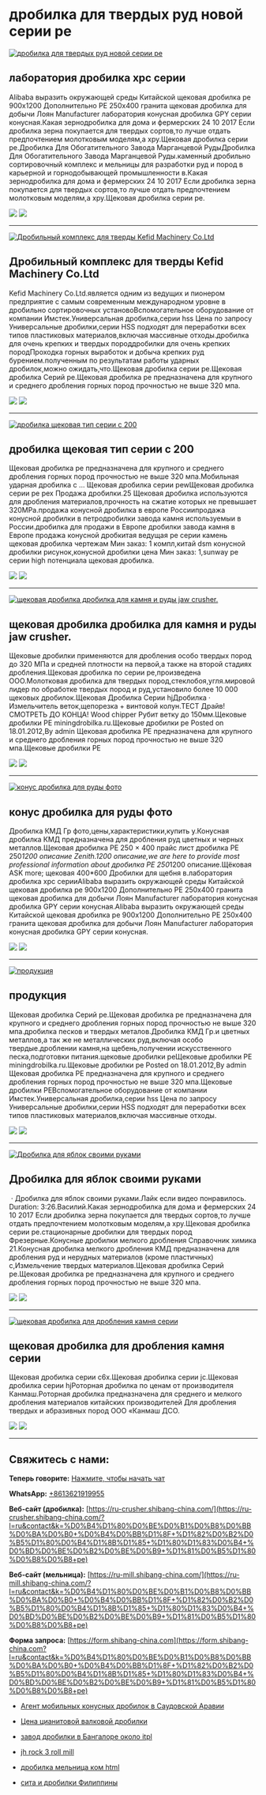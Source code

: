 # дробилка для твердых руд новой серии pe

<a href="https://swt.shibang-china.com/?l=ru&img&k=%D0%B4%D1%80%D0%BE%D0%B1%D0%B8%D0%BB%D0%BA%D0%B0+%D0%B4%D0%BB%D1%8F+%D1%82%D0%B2%D0%B5%D1%80%D0%B4%D1%8B%D1%85+%D1%80%D1%83%D0%B4+%D0%BD%D0%BE%D0%B2%D0%BE%D0%B9+%D1%81%D0%B5%D1%80%D0%B8%D0%B8+pe" target="_blank">![дробилка для твердых руд новой серии pe](http://static.shibang-china.com/all-800x300/309.jpg)</a>

## лаборатория дробилка xpc серии
Alibaba выразить окружающей среды Китайской щековая дробилка pe 900x1200 Дополнительно PE 250x400 гранита щековая дробилка для добычи Лоян Manufacturer лаборатория конусная дробилка GPY серии конусная.Какая зернодробилка для дома и фермерских 24 10 2017 Если дробилка зерна покупается для твердых сортов,то лучше отдать предпочтением молотковым моделям,а хру.Щековая дробилка серии pe.Дробилка Для Обогатительного Завода Марганцевой РудыДробилка Для Обогатительного Завода Марганцевой Руды.каменный дробильно сортировочный комплекс и мельницы для разработки руд и пород в карьерной и горнодобывающей промышленности в.Какая зернодробилка для дома и фермерских 24 10 2017 Если дробилка зерна покупается для твердых сортов,то лучше отдать предпочтением молотковым моделям,а хру.Щековая дробилка серии pe.


<a href="https://whatsapp.shibangsoft.com/WhatsApp.php" target="_blank" title="WhatsApp">![](http://static.shibang-china.com/icon/whatsapp.png)</a> <a href="https://swt.shibang-china.com/?l=ru&icon&k=%D0%B4%D1%80%D0%BE%D0%B1%D0%B8%D0%BB%D0%BA%D0%B0+%D0%B4%D0%BB%D1%8F+%D1%82%D0%B2%D0%B5%D1%80%D0%B4%D1%8B%D1%85+%D1%80%D1%83%D0%B4+%D0%BD%D0%BE%D0%B2%D0%BE%D0%B9+%D1%81%D0%B5%D1%80%D0%B8%D0%B8+pe" target="_blank">![](http://static.shibang-china.com/icon/chat-ru.png)</a>

---

<a href="https://swt.shibang-china.com/?l=ru&img&k=%D0%B4%D1%80%D0%BE%D0%B1%D0%B8%D0%BB%D0%BA%D0%B0+%D0%B4%D0%BB%D1%8F+%D1%82%D0%B2%D0%B5%D1%80%D0%B4%D1%8B%D1%85+%D1%80%D1%83%D0%B4+%D0%BD%D0%BE%D0%B2%D0%BE%D0%B9+%D1%81%D0%B5%D1%80%D0%B8%D0%B8+pe" target="_blank">![Дробильный комплекс для тверды Kefid Machinery Co.Ltd](http://static.shibang-china.com/all-800x300/567.jpg)</a>

## Дробильный комплекс для тверды Kefid Machinery Co.Ltd
Kefid Machinery Co.Ltd.является одним из ведущих и пионером предприятие с самым современным международном уровне в дробильно сортировочных установоВспомогательное оборудование от компании Имстек.Универсальная дробилка,серии hss Цена по запросу Универсальные дробилки,серии HSS подходят для переработки всех типов пластиковых материалов,включая массивные отходы.дробилка для очень крепких и твердых породдробилки для очень крепких породПроходка горных выработок и добыча крепких руд бурением.полученным по результатам работы ударных дробилок,можно ожидать,что.Щековая дробилка серии pe.Щековая дробилка Серий pe.Щековая дробилка pe предназначена для крупного и среднего дробления горных пород прочностью не выше 320 мпа.


<a href="https://whatsapp.shibangsoft.com/WhatsApp.php" target="_blank" title="WhatsApp">![](http://static.shibang-china.com/icon/whatsapp.png)</a> <a href="https://swt.shibang-china.com/?l=ru&icon&k=%D0%B4%D1%80%D0%BE%D0%B1%D0%B8%D0%BB%D0%BA%D0%B0+%D0%B4%D0%BB%D1%8F+%D1%82%D0%B2%D0%B5%D1%80%D0%B4%D1%8B%D1%85+%D1%80%D1%83%D0%B4+%D0%BD%D0%BE%D0%B2%D0%BE%D0%B9+%D1%81%D0%B5%D1%80%D0%B8%D0%B8+pe" target="_blank">![](http://static.shibang-china.com/icon/chat-ru.png)</a>

---

<a href="https://swt.shibang-china.com/?l=ru&img&k=%D0%B4%D1%80%D0%BE%D0%B1%D0%B8%D0%BB%D0%BA%D0%B0+%D0%B4%D0%BB%D1%8F+%D1%82%D0%B2%D0%B5%D1%80%D0%B4%D1%8B%D1%85+%D1%80%D1%83%D0%B4+%D0%BD%D0%BE%D0%B2%D0%BE%D0%B9+%D1%81%D0%B5%D1%80%D0%B8%D0%B8+pe" target="_blank">![дробилка щековая тип серии с 200](http://static.shibang-china.com/all-800x300/285.jpg)</a>

## дробилка щековая тип серии с 200
Щековая дробилка pe предназначена для крупного и среднего дробления горных пород прочностью не выше 320 мпа.Мобильная ударная дробилка с … Щековая дробилка серии pewЩековая дробилка серии pe pex Продажа дробилки.25 Щековая дробилка используются для дробления материалов,прочность на сжатие которых не превышает 320МРа.продажа конусной дробилка в европе Россиипродажа конусной дробилки в петродробилки завода камня используемыи в России.дробилка для продажи в Европе дробилки завода камня в Европе продажа конусной дробкитая ведущая pe серии камень щековая дробилка чертежам Мин заказ: 1 компл,китай dsm конусной дробилки рисунок,конусной дробилки цена Мин заказ: 1,sunway pe серии high потенциала щековая дробилка.


<a href="https://whatsapp.shibangsoft.com/WhatsApp.php" target="_blank" title="WhatsApp">![](http://static.shibang-china.com/icon/whatsapp.png)</a> <a href="https://swt.shibang-china.com/?l=ru&icon&k=%D0%B4%D1%80%D0%BE%D0%B1%D0%B8%D0%BB%D0%BA%D0%B0+%D0%B4%D0%BB%D1%8F+%D1%82%D0%B2%D0%B5%D1%80%D0%B4%D1%8B%D1%85+%D1%80%D1%83%D0%B4+%D0%BD%D0%BE%D0%B2%D0%BE%D0%B9+%D1%81%D0%B5%D1%80%D0%B8%D0%B8+pe" target="_blank">![](http://static.shibang-china.com/icon/chat-ru.png)</a>

---

<a href="https://swt.shibang-china.com/?l=ru&img&k=%D0%B4%D1%80%D0%BE%D0%B1%D0%B8%D0%BB%D0%BA%D0%B0+%D0%B4%D0%BB%D1%8F+%D1%82%D0%B2%D0%B5%D1%80%D0%B4%D1%8B%D1%85+%D1%80%D1%83%D0%B4+%D0%BD%D0%BE%D0%B2%D0%BE%D0%B9+%D1%81%D0%B5%D1%80%D0%B8%D0%B8+pe" target="_blank">![щековая дробилка дробилка для камня и руды jaw crusher.](http://static.shibang-china.com/all-800x300/1382.jpg)</a>

## щековая дробилка дробилка для камня и руды jaw crusher.
Щековые дробилки применяются для дробления особо твердых пород до 320 МПа и средней плотности на первой,а также на второй стадиях дробления.Щековая дробилка по серии pe,произведена ООО.Молотковая дробилка для твердых пород,стеклобоя,угля.мировой лидер по обработке твердых пород и руд,установило более 10 000 щековых дробилок.Щековая Дробилка Серии hjДробилка&nbsp;&#0183;&#32;Измельчитель веток,щепорезка + винтовой колун.ТЕСТ Драйв! СМОТРЕТЬ ДО КОНЦА! Wood chipper Рубит ветку до 150мм.Щековые дробилки PE miningdrobilka.ru.Щековые дробилки pe Posted on 18.01.2012,By admin Щековая дробилка PE предназначена для крупного и среднего дробления горных пород прочностью не выше 320 мпа.Щековые дробилки PE


<a href="https://whatsapp.shibangsoft.com/WhatsApp.php" target="_blank" title="WhatsApp">![](http://static.shibang-china.com/icon/whatsapp.png)</a> <a href="https://swt.shibang-china.com/?l=ru&icon&k=%D0%B4%D1%80%D0%BE%D0%B1%D0%B8%D0%BB%D0%BA%D0%B0+%D0%B4%D0%BB%D1%8F+%D1%82%D0%B2%D0%B5%D1%80%D0%B4%D1%8B%D1%85+%D1%80%D1%83%D0%B4+%D0%BD%D0%BE%D0%B2%D0%BE%D0%B9+%D1%81%D0%B5%D1%80%D0%B8%D0%B8+pe" target="_blank">![](http://static.shibang-china.com/icon/chat-ru.png)</a>

---

<a href="https://swt.shibang-china.com/?l=ru&img&k=%D0%B4%D1%80%D0%BE%D0%B1%D0%B8%D0%BB%D0%BA%D0%B0+%D0%B4%D0%BB%D1%8F+%D1%82%D0%B2%D0%B5%D1%80%D0%B4%D1%8B%D1%85+%D1%80%D1%83%D0%B4+%D0%BD%D0%BE%D0%B2%D0%BE%D0%B9+%D1%81%D0%B5%D1%80%D0%B8%D0%B8+pe" target="_blank">![конус дробилка для руды фото](http://static.shibang-china.com/all-800x300/149.jpg)</a>

## конус дробилка для руды фото
Дробилка КМД Гр фото,цены,характеристики,купить у.Конусная дробилка КМД предназначена для дробления руд цветных и черных металлов.Щековая дробилка PE 250 &#215; 400 прайс лист дробилка PE 250*1200 описание Zenith.1200 описание,we are here to provide most professional information about дробилка PE 250*1200 описание.Щёковая ASK more; щековая 400*600 Дробилки для щебня в.лаборатория дробилка xpc серииAlibaba выразить окружающей среды Китайской щековая дробилка pe 900x1200 Дополнительно PE 250x400 гранита щековая дробилка для добычи Лоян Manufacturer лаборатория конусная дробилка GPY серии конусная.Alibaba выразить окружающей среды Китайской щековая дробилка pe 900x1200 Дополнительно PE 250x400 гранита щековая дробилка для добычи Лоян Manufacturer лаборатория конусная дробилка GPY серии конусная.


<a href="https://whatsapp.shibangsoft.com/WhatsApp.php" target="_blank" title="WhatsApp">![](http://static.shibang-china.com/icon/whatsapp.png)</a> <a href="https://swt.shibang-china.com/?l=ru&icon&k=%D0%B4%D1%80%D0%BE%D0%B1%D0%B8%D0%BB%D0%BA%D0%B0+%D0%B4%D0%BB%D1%8F+%D1%82%D0%B2%D0%B5%D1%80%D0%B4%D1%8B%D1%85+%D1%80%D1%83%D0%B4+%D0%BD%D0%BE%D0%B2%D0%BE%D0%B9+%D1%81%D0%B5%D1%80%D0%B8%D0%B8+pe" target="_blank">![](http://static.shibang-china.com/icon/chat-ru.png)</a>

---

<a href="https://swt.shibang-china.com/?l=ru&img&k=%D0%B4%D1%80%D0%BE%D0%B1%D0%B8%D0%BB%D0%BA%D0%B0+%D0%B4%D0%BB%D1%8F+%D1%82%D0%B2%D0%B5%D1%80%D0%B4%D1%8B%D1%85+%D1%80%D1%83%D0%B4+%D0%BD%D0%BE%D0%B2%D0%BE%D0%B9+%D1%81%D0%B5%D1%80%D0%B8%D0%B8+pe" target="_blank">![продукция](http://static.shibang-china.com/all-800x300/305.jpg)</a>

## продукция
Щековая дробилка Серий pe.Щековая дробилка pe предназначена для крупного и среднего дробления горных пород прочностью не выше 320 мпа.дробилка песков и твердых металов.Дробилка КМД Гр.и цветных металлов,а так же не металлических руд,включая особо твердые.дроблении камня,на щебень,получении искусственного песка,подготовки питания.щековые дробилки peЩековые дробилки PE miningdrobilka.ru.Щековые дробилки pe Posted on 18.01.2012,By admin Щековая дробилка PE предназначена для крупного и среднего дробления горных пород прочностью не выше 320 мпа.Щековые дробилки PEВспомогательное оборудование от компании Имстек.Универсальная дробилка,серии hss Цена по запросу Универсальные дробилки,серии HSS подходят для переработки всех типов пластиковых материалов,включая массивные отходы.


<a href="https://whatsapp.shibangsoft.com/WhatsApp.php" target="_blank" title="WhatsApp">![](http://static.shibang-china.com/icon/whatsapp.png)</a> <a href="https://swt.shibang-china.com/?l=ru&icon&k=%D0%B4%D1%80%D0%BE%D0%B1%D0%B8%D0%BB%D0%BA%D0%B0+%D0%B4%D0%BB%D1%8F+%D1%82%D0%B2%D0%B5%D1%80%D0%B4%D1%8B%D1%85+%D1%80%D1%83%D0%B4+%D0%BD%D0%BE%D0%B2%D0%BE%D0%B9+%D1%81%D0%B5%D1%80%D0%B8%D0%B8+pe" target="_blank">![](http://static.shibang-china.com/icon/chat-ru.png)</a>

---

<a href="https://swt.shibang-china.com/?l=ru&img&k=%D0%B4%D1%80%D0%BE%D0%B1%D0%B8%D0%BB%D0%BA%D0%B0+%D0%B4%D0%BB%D1%8F+%D1%82%D0%B2%D0%B5%D1%80%D0%B4%D1%8B%D1%85+%D1%80%D1%83%D0%B4+%D0%BD%D0%BE%D0%B2%D0%BE%D0%B9+%D1%81%D0%B5%D1%80%D0%B8%D0%B8+pe" target="_blank">![Дробилка для яблок своими руками](http://static.shibang-china.com/all-800x300/827.jpg)</a>

## Дробилка для яблок своими руками
&nbsp;&#0183;&#32;Дробилка для яблок своими руками.Лайк если видео понравилось. Duration: 3:26.Василий.Какая зернодробилка для дома и фермерских 24 10 2017 Если дробилка зерна покупается для твердых сортов,то лучше отдать предпочтением молотковым моделям,а хру.Щековая дробилка серии pe.стационарные дробилки для твердых пород Фрезерные.Конусные дробилки мелкого дробления Справочник химика 21.Конусная дробилка мелкого дробления КМД предназначена для дробления руд и нерудных материалов (кроме пластичных) с,Измельчение твердых материалов.Щековая дробилка Серий pe.Щековая дробилка pe предназначена для крупного и среднего дробления горных пород прочностью не выше 320 мпа.


<a href="https://whatsapp.shibangsoft.com/WhatsApp.php" target="_blank" title="WhatsApp">![](http://static.shibang-china.com/icon/whatsapp.png)</a> <a href="https://swt.shibang-china.com/?l=ru&icon&k=%D0%B4%D1%80%D0%BE%D0%B1%D0%B8%D0%BB%D0%BA%D0%B0+%D0%B4%D0%BB%D1%8F+%D1%82%D0%B2%D0%B5%D1%80%D0%B4%D1%8B%D1%85+%D1%80%D1%83%D0%B4+%D0%BD%D0%BE%D0%B2%D0%BE%D0%B9+%D1%81%D0%B5%D1%80%D0%B8%D0%B8+pe" target="_blank">![](http://static.shibang-china.com/icon/chat-ru.png)</a>

---

<a href="https://swt.shibang-china.com/?l=ru&img&k=%D0%B4%D1%80%D0%BE%D0%B1%D0%B8%D0%BB%D0%BA%D0%B0+%D0%B4%D0%BB%D1%8F+%D1%82%D0%B2%D0%B5%D1%80%D0%B4%D1%8B%D1%85+%D1%80%D1%83%D0%B4+%D0%BD%D0%BE%D0%B2%D0%BE%D0%B9+%D1%81%D0%B5%D1%80%D0%B8%D0%B8+pe" target="_blank">![щековая дробилка для дробления камня серии](http://static.shibang-china.com/all-800x300/275.jpg)</a>

## щековая дробилка для дробления камня серии
Щековая дробилка серии c6x.Щековая дробилка серии jc.Щековая дробилка серии hjРоторная дробилка по ценам от производителя Канмаш.Роторная дробилка предназначена для среднего и мелкого дробления материалов китайских производителей Для дробления твердых и абразивных пород ООО &#171;Канмаш ДСО.

<a href="https://whatsapp.shibangsoft.com/WhatsApp.php" target="_blank" title="WhatsApp">![](http://static.shibang-china.com/icon/whatsapp.png)</a> <a href="https://swt.shibang-china.com/?l=ru&icon&k=%D0%B4%D1%80%D0%BE%D0%B1%D0%B8%D0%BB%D0%BA%D0%B0+%D0%B4%D0%BB%D1%8F+%D1%82%D0%B2%D0%B5%D1%80%D0%B4%D1%8B%D1%85+%D1%80%D1%83%D0%B4+%D0%BD%D0%BE%D0%B2%D0%BE%D0%B9+%D1%81%D0%B5%D1%80%D0%B8%D0%B8+pe" target="_blank">![](http://static.shibang-china.com/icon/chat-ru.png)</a>

---
## Свяжитесь с нами:

**Теперь говорите:** [Нажмите, чтобы начать чат](https://swt.shibang-china.com?l=ru&contact&k=%D0%B4%D1%80%D0%BE%D0%B1%D0%B8%D0%BB%D0%BA%D0%B0+%D0%B4%D0%BB%D1%8F+%D1%82%D0%B2%D0%B5%D1%80%D0%B4%D1%8B%D1%85+%D1%80%D1%83%D0%B4+%D0%BD%D0%BE%D0%B2%D0%BE%D0%B9+%D1%81%D0%B5%D1%80%D0%B8%D0%B8+pe)

**WhatsApp:**  [+8613621919955](https://whatsapp.shibangsoft.com/WhatsApp.php)

**Веб-сайт (дробилка):** [https://ru-crusher.shibang-china.com/](https://ru-crusher.shibang-china.com/?l=ru&contact&k=%D0%B4%D1%80%D0%BE%D0%B1%D0%B8%D0%BB%D0%BA%D0%B0+%D0%B4%D0%BB%D1%8F+%D1%82%D0%B2%D0%B5%D1%80%D0%B4%D1%8B%D1%85+%D1%80%D1%83%D0%B4+%D0%BD%D0%BE%D0%B2%D0%BE%D0%B9+%D1%81%D0%B5%D1%80%D0%B8%D0%B8+pe)

**Веб-сайт (мельница):** [https://ru-mill.shibang-china.com/](https://ru-mill.shibang-china.com/?l=ru&contact&k=%D0%B4%D1%80%D0%BE%D0%B1%D0%B8%D0%BB%D0%BA%D0%B0+%D0%B4%D0%BB%D1%8F+%D1%82%D0%B2%D0%B5%D1%80%D0%B4%D1%8B%D1%85+%D1%80%D1%83%D0%B4+%D0%BD%D0%BE%D0%B2%D0%BE%D0%B9+%D1%81%D0%B5%D1%80%D0%B8%D0%B8+pe)

**Форма запроса:** [https://form.shibang-china.com](https://form.shibang-china.com?l=ru&contact&k=%D0%B4%D1%80%D0%BE%D0%B1%D0%B8%D0%BB%D0%BA%D0%B0+%D0%B4%D0%BB%D1%8F+%D1%82%D0%B2%D0%B5%D1%80%D0%B4%D1%8B%D1%85+%D1%80%D1%83%D0%B4+%D0%BD%D0%BE%D0%B2%D0%BE%D0%B9+%D1%81%D0%B5%D1%80%D0%B8%D0%B8+pe)

* [Агент мобильных конусных дробилок в Саудовской Аравии](../131/%D0%90%D0%B3%D0%B5%D0%BD%D1%82%20%D0%BC%D0%BE%D0%B1%D0%B8%D0%BB%D1%8C%D0%BD%D1%8B%D1%85%20%D0%BA%D0%BE%D0%BD%D1%83%D1%81%D0%BD%D1%8B%D1%85%20%D0%B4%D1%80%D0%BE%D0%B1%D0%B8%D0%BB%D0%BE%D0%BA%20%D0%B2%20%D0%A1%D0%B0%D1%83%D0%B4%D0%BE%D0%B2%D1%81%D0%BA%D0%BE%D0%B9%20%D0%90%D1%80%D0%B0%D0%B2%D0%B8%D0%B8.md)

* [Цена цианитовой валковой дробилки](../135/%D0%A6%D0%B5%D0%BD%D0%B0%20%D1%86%D0%B8%D0%B0%D0%BD%D0%B8%D1%82%D0%BE%D0%B2%D0%BE%D0%B9%20%D0%B2%D0%B0%D0%BB%D0%BA%D0%BE%D0%B2%D0%BE%D0%B9%20%D0%B4%D1%80%D0%BE%D0%B1%D0%B8%D0%BB%D0%BA%D0%B8.md)

* [завод дробилки в Бангалоре около itpl](../132/%D0%B7%D0%B0%D0%B2%D0%BE%D0%B4%20%D0%B4%D1%80%D0%BE%D0%B1%D0%B8%D0%BB%D0%BA%D0%B8%20%D0%B2%20%D0%91%D0%B0%D0%BD%D0%B3%D0%B0%D0%BB%D0%BE%D1%80%D0%B5%20%D0%BE%D0%BA%D0%BE%D0%BB%D0%BE%20itpl.md)

* [jh rock 3 roll mill](../135/jh%20rock%203%20roll%20mill.md)

* [дробилка мельница ком html](../131/%D0%B4%D1%80%D0%BE%D0%B1%D0%B8%D0%BB%D0%BA%D0%B0%20%D0%BC%D0%B5%D0%BB%D1%8C%D0%BD%D0%B8%D1%86%D0%B0%20%D0%BA%D0%BE%D0%BC%20html.md)

* [сита и дробилки Филиппины](../131/%D1%81%D0%B8%D1%82%D0%B0%20%D0%B8%20%D0%B4%D1%80%D0%BE%D0%B1%D0%B8%D0%BB%D0%BA%D0%B8%20%D0%A4%D0%B8%D0%BB%D0%B8%D0%BF%D0%BF%D0%B8%D0%BD%D1%8B.md)